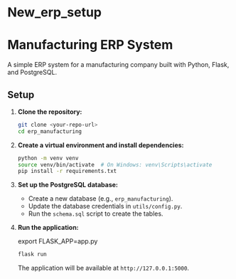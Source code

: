 # New_erp_setup

# Manufacturing ERP System

A simple ERP system for a manufacturing company built with Python, Flask, and PostgreSQL.

## Setup

1.  **Clone the repository:**
    ```bash
    git clone <your-repo-url>
    cd erp_manufacturing
    ```

2.  **Create a virtual environment and install dependencies:**
    ```bash
    python -m venv venv
    source venv/bin/activate  # On Windows: venv\Scripts\activate
    pip install -r requirements.txt
    ```

3.  **Set up the PostgreSQL database:**
    - Create a new database (e.g., `erp_manufacturing`).
    - Update the database credentials in `utils/config.py`.
    - Run the `schema.sql` script to create the tables.

4.  **Run the application:**

    export FLASK_APP=app.py
    ```bash
    flask run
    ```
    The application will be available at `http://127.0.0.1:5000`.